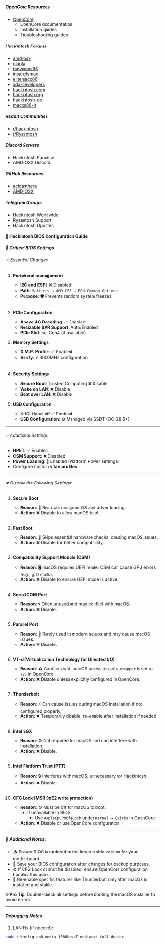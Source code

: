 ##### OpenCore Resources

- [OpenCore](https://dortania.github.io)
  - OpenCore documentation
  - Installation guides
  - Troubleshooting guides

##### Hackintosh Forums

- [amd-osx](https://amd-osx.com)
- [olarila](https://olarila.com)
- [tonymacx86](https://tonymacx86.com)
- [insanelymac](https://insanelymac.com)
- [elitemacx86](https://elitemacx86.com)
- [xda-developers](https://www.xda-developers.com/how-install-macos-virtualbox/)
- [hackintosh.com](https://hackintosh.com/)
- [hackintosh.org](https://hackintosh.org/index.php)
- [hackintosh-de](https://www.hackintosh-forum.de/forum/board/279-anleitungen-und-builds/)
- [macos86-it](https://macos86.it/)

##### Reddit Communities

- [r/hackintosh](https://www.reddit.com/r/hackintosh/)
- [r/Ryzentosh](https://www.reddit.com/r/Ryzentosh/)

##### Discord Servers

- Hackintosh Paradise
- AMD-OSX Discord

##### GitHub Resources

- [acidanthera](github.com/acidanthera)
- [AMD-OSX](github.com/AMD-OSX)

##### Telegram Groups

- Hackintosh Worldwide
- Ryzentosh Support
- Hackintosh Updates

#### 🚀 Hackintosh BIOS Configuration Guide

##### 🔧 Critical BIOS Settings

###### ✨ Essential Changes

1. **Peripheral management**

   - **I2C and ESPI**: ❌ Disabled
   - **Path**: `Settings → AMD CBS → FCH Common Options`
   - **Purpose**: 🛡️ Prevents random system freezes  
     <br>

2. **PCIe Configuration**

   - **Above 4G Decoding**: ✅ Enabled
   - **Resizable BAR Support**: Auto/Enabled
   - **PCIe Slot**: set Gen4 (if available)
     <br>

3. **Memory Settings**

   - **X.M.P. Profile**: ✅ Enabled
   - **Verify**: ⚡ 3600MHz configuration  
     <br>

4. **Security Settings**

   - **Secure Boot**: Trusted Computing ❌ Disable
   - **Wake on LAN**: ❌ Disable
   - **Boot over LAN**: ❌ Disable
     <br>

5. **USB Configuration**
   - XHCI Hand-off ✅ Enabled
   - **USB Configuration**: ⚙️ Managed via SSDT (OC 0.8.5+)

---

###### 💡 Additional Settings

- **HPET**: ✅ Enabled
- **CSM Support**: ❌ Disabled
- **Power Loading**: 🔋 Enabled (Platform Power settings)
- Configure custom 🌀 **fan profiles**

---

###### ❌ Disable the Following Settings:

1. **Secure Boot**

   - **Reason**: 🛑 Restricts unsigned OS and driver loading.
   - **Action**: ❌ Disable to allow macOS boot.  
     <br>

2. **Fast Boot**

   - **Reason**: 🚀 Skips essential hardware checks, causing macOS issues.
   - **Action**: ❌ Disable for better compatibility.  
     <br>

3. **Compatibility Support Module (CSM)**

   - **Reason**: 🖥️ macOS requires UEFI mode. CSM can cause GPU errors (e.g., gIO stalls).
   - **Action**: ❌ Disable to ensure UEFI mode is active.  
     <br>

4. **Serial/COM Port**

   - **Reason**: 🌀 Often unused and may conflict with macOS.
   - **Action**: ❌ Disable.  
     <br>

5. **Parallel Port**

   - **Reason**: 🔗 Rarely used in modern setups and may cause macOS issues.
   - **Action**: ❌ Disable.  
     <br>

6. **VT-d (Virtualization Technology for Directed I/O)**

   - **Reason**: ⚠️ Conflicts with macOS unless `DisableIoMapper` is set to `YES` in OpenCore.
   - **Action**: ❌ Disable unless explicitly configured in OpenCore.  
     <br>

7. **Thunderbolt**

   - **Reason**: ⚡ Can cause issues during macOS installation if not configured properly.
   - **Action**: ❌ Temporarily disable; re-enable after installation if needed.  
     <br>

8. **Intel SGX**

   - **Reason**: ⚙️ Not required for macOS and can interfere with installation.
   - **Action**: ❌ Disable.  
     <br>

9. **Intel Platform Trust (PTT)**

   - **Reason**: 🔒 Interferes with macOS; unnecessary for Hackintosh.
   - **Action**: ❌ Disable.  
     <br>

10. **CFG Lock (MSR 0xE2 write protection)**
    - **Reason**: ⚙️ Must be off for macOS to boot.
      - If unavailable in BIOS:
        - Use `AppleCpuPmCfgLock` under `Kernel → Quirks` in OpenCore.
    - **Action**: ❌ Disable or use OpenCore configuration.

---

##### 📘 Additional Notes:

- 📥 Ensure BIOS is updated to the latest stable version for your motherboard.
- 💾 Save your BIOS configuration after changes for backup purposes.
- ⚙️ If CFG Lock cannot be disabled, ensure OpenCore configuration handles this quirk.
- 🔄 Re-enable specific features like Thunderbolt only after macOS is installed and stable.

**💡 Pro Tip**: Double-check all settings before booting the macOS installer to avoid errors.

---

##### Debugging Notes

1. LAN Fix (if needed):

```bash
sudo ifconfig en0 media 1000baseT mediaopt full-duplex
```
